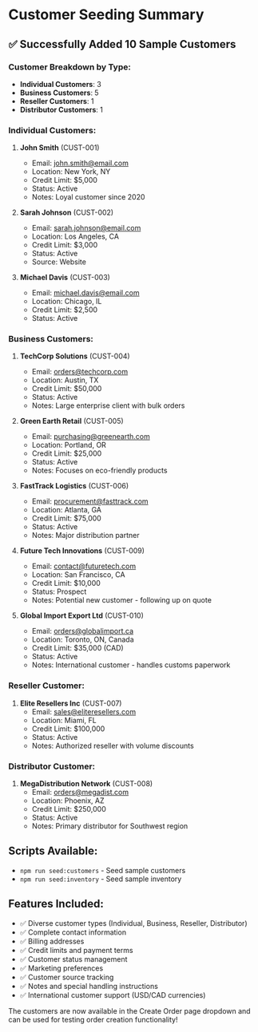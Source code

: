 # Customer Seeding Summary

## ✅ Successfully Added 10 Sample Customers

### Customer Breakdown by Type:
- **Individual Customers**: 3
- **Business Customers**: 5  
- **Reseller Customers**: 1
- **Distributor Customers**: 1

### Individual Customers:
1. **John Smith** (CUST-001)
   - Email: john.smith@email.com
   - Location: New York, NY
   - Credit Limit: $5,000
   - Status: Active
   - Notes: Loyal customer since 2020

2. **Sarah Johnson** (CUST-002)
   - Email: sarah.johnson@email.com
   - Location: Los Angeles, CA
   - Credit Limit: $3,000
   - Status: Active
   - Source: Website

3. **Michael Davis** (CUST-003)
   - Email: michael.davis@email.com
   - Location: Chicago, IL
   - Credit Limit: $2,500
   - Status: Active

### Business Customers:
1. **TechCorp Solutions** (CUST-004)
   - Email: orders@techcorp.com
   - Location: Austin, TX
   - Credit Limit: $50,000
   - Status: Active
   - Notes: Large enterprise client with bulk orders

2. **Green Earth Retail** (CUST-005)
   - Email: purchasing@greenearth.com
   - Location: Portland, OR
   - Credit Limit: $25,000
   - Status: Active
   - Notes: Focuses on eco-friendly products

3. **FastTrack Logistics** (CUST-006)
   - Email: procurement@fasttrack.com
   - Location: Atlanta, GA
   - Credit Limit: $75,000
   - Status: Active
   - Notes: Major distribution partner

4. **Future Tech Innovations** (CUST-009)
   - Email: contact@futuretech.com
   - Location: San Francisco, CA
   - Credit Limit: $10,000
   - Status: Prospect
   - Notes: Potential new customer - following up on quote

5. **Global Import Export Ltd** (CUST-010)
   - Email: orders@globalimport.ca
   - Location: Toronto, ON, Canada
   - Credit Limit: $35,000 (CAD)
   - Status: Active
   - Notes: International customer - handles customs paperwork

### Reseller Customer:
1. **Elite Resellers Inc** (CUST-007)
   - Email: sales@eliteresellers.com
   - Location: Miami, FL
   - Credit Limit: $100,000
   - Status: Active
   - Notes: Authorized reseller with volume discounts

### Distributor Customer:
1. **MegaDistribution Network** (CUST-008)
   - Email: orders@megadist.com
   - Location: Phoenix, AZ
   - Credit Limit: $250,000
   - Status: Active
   - Notes: Primary distributor for Southwest region

## Scripts Available:
- `npm run seed:customers` - Seed sample customers
- `npm run seed:inventory` - Seed sample inventory

## Features Included:
- ✅ Diverse customer types (Individual, Business, Reseller, Distributor)
- ✅ Complete contact information
- ✅ Billing addresses
- ✅ Credit limits and payment terms
- ✅ Customer status management
- ✅ Marketing preferences
- ✅ Customer source tracking
- ✅ Notes and special handling instructions
- ✅ International customer support (USD/CAD currencies)

The customers are now available in the Create Order page dropdown and can be used for testing order creation functionality!
